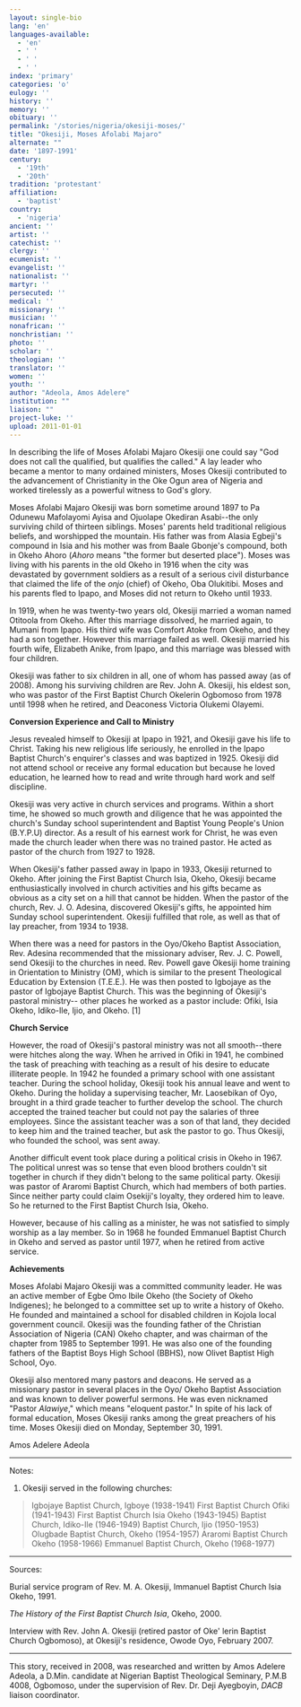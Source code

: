 ```yaml
---
layout: single-bio
lang: 'en'
languages-available:
  - 'en'
  - ' '
  - ' '
  - ' '
index: 'primary'
categories: 'o'
eulogy: ''
history: ''
memory: ''
obituary: ''
permalink: '/stories/nigeria/okesiji-moses/'
title: "Okesiji, Moses Afolabi Majaro"
alternate: ""
date: '1897-1991'
century:
  - '19th'
  - '20th'
tradition: 'protestant'
affiliation:
  - 'baptist'
country:
  - 'nigeria'
ancient: ''
artist: ''
catechist: ''
clergy: ''
ecumenist: ''
evangelist: ''
nationalist: ''
martyr: ''
persecuted: ''
medical: ''
missionary: ''
musician: ''
nonafrican: ''
nonchristian: ''
photo: ''
scholar: ''
theologian: ''
translator: ''
women: ''
youth: ''
author: "Adeola, Amos Adelere"
institution: ""
liaison: ""
project-luke: ''
upload: 2011-01-01
---
```




In describing the life of Moses Afolabi Majaro Okesiji one could say "God does not call the qualified, but qualifies the called." A lay leader who became a mentor to many ordained ministers, Moses Okesiji contributed to the advancement of Christianity in the Oke Ogun area of Nigeria and worked tirelessly as a powerful witness to God's glory.

Moses Afolabi Majaro Okesiji was born sometime around 1897 to Pa Odunewu Mafolayomi Ayisa and Ojuolape Okediran Asabi--the only surviving child of thirteen siblings. Moses' parents held traditional religious beliefs, and worshipped the mountain. His father was from Alasia Egbeji's compound in Isia and his mother was from Baale Gbonje's compound, both in Okeho Ahoro (*Ahoro* means "the former but deserted place"). Moses was living with his parents in the old Okeho in 1916 when the city was devastated by government soldiers as a result of a serious civil disturbance that claimed the life of the *onjo* (chief) of Okeho, Oba Olukitibi. Moses and his parents fled to Ipapo, and Moses did not return to Okeho until 1933.

In 1919, when he was twenty-two years old, Okesiji married a woman named Otitoola from Okeho. After this marriage dissolved, he married again, to Mumani from Ipapo. His third wife was Comfort Atoke from Okeho, and they had a son together. However this marriage failed as well. Okesiji married his fourth wife, Elizabeth Anike, from Ipapo, and this marriage was blessed with four children.

Okesiji was father to six children in all, one of whom has passed away (as of 2008). Among his surviving children are Rev. John A. Okesiji, his eldest son, who was pastor of the First Baptist Church Okelerin Ogbomoso from 1978 until 1998 when he retired, and Deaconess Victoria Olukemi Olayemi.

**Conversion Experience and Call to Ministry**

Jesus revealed himself to Okesiji at Ipapo in 1921, and Okesiji gave his life to Christ. Taking his new religious life seriously, he enrolled in the Ipapo Baptist Church's enquirer's classes and was baptized in 1925. Okesiji did not attend school or receive any formal education but because he loved education, he learned how to read and write through hard work and self discipline.

Okesiji was very active in church services and programs. Within a short time, he showed so much growth and diligence that he was appointed the church's Sunday school superintendent and Baptist Young People's Union (B.Y.P.U) director. As a result of his earnest work for Christ, he was even made the church leader when there was no trained pastor. He acted as pastor of the church from 1927 to 1928.

When Okesiji's father passed away in Ipapo in 1933, Okesiji returned to Okeho. After joining the First Baptist Church Isia, Okeho, Okesiji became enthusiastically involved in church activities and his gifts became as obvious as a city set on a hill that cannot be hidden. When the pastor of the church, Rev. J. O. Adesina, discovered Okesiji's gifts, he appointed him Sunday school superintendent. Okesiji fulfilled that role, as well as that of lay preacher, from 1934 to 1938.

When there was a need for pastors in the Oyo/Okeho Baptist Association, Rev. Adesina recommended that the missionary adviser, Rev. J. C. Powell, send Okesiji to the churches in need. Rev. Powell gave Okesiji home training in Orientation to Ministry (OM), which is similar to the present Theological Education by Extension (T.E.E.). He was then posted to Igbojaye as the pastor of Igbojaye Baptist Church. This was the beginning of Okesiji's pastoral ministry-- other places he worked as a pastor include: Ofiki, Isia Okeho, Idiko-Ile, Ijio, and Okeho. [1]

**Church Service**

However, the road of Okesiji's pastoral ministry was not all smooth--there were hitches along the way. When he arrived in Ofiki in 1941, he combined the task of preaching with teaching as a result of his desire to educate illiterate people. In 1942 he founded a primary school with one assistant teacher. During the school holiday, Okesiji took his annual leave and went to Okeho. During the holiday a supervising teacher, Mr. Laosebikan of Oyo, brought in a third grade teacher to further develop the school. The church accepted the trained teacher but could not pay the salaries of three employees. Since the assistant teacher was a son of that land, they decided to keep him and the trained teacher, but ask the pastor to go. Thus Okesiji, who founded the school, was sent away.

Another difficult event took place during a political crisis in Okeho in 1967. The political unrest was so tense that even blood brothers couldn't sit together in church if they didn't belong to the same political party. Okesiji was pastor of Araromi Baptist Church, which had members of both parties. Since neither party could claim Osekiji's loyalty, they ordered him to leave. So he returned to the First Baptist Church Isia, Okeho.

However, because of his calling as a minister, he was not satisfied to simply worship as a lay member.  So in 1968 he founded Emmanuel Baptist Church in Okeho and served as pastor until 1977, when he retired from active service.

**Achievements**

Moses Afolabi Majaro Okesiji was a committed community leader. He was an active member of Egbe Omo Ibile Okeho (the Society of Okeho Indigenes); he belonged to a committee set up to  write a history of Okeho. He founded and maintained a school for disabled children in Kojola local government council. Okesiji was the founding father of the Christian Association of Nigeria (CAN) Okeho chapter, and was chairman of the chapter from 1985 to September 1991. He was also one of the founding fathers of the Baptist Boys High School (BBHS), now Olivet Baptist High School, Oyo.

Okesiji also mentored many pastors and deacons. He served as a missionary pastor in several places in the Oyo/ Okeho Baptist Association and was known to deliver powerful sermons. He was even nicknamed "Pastor *Alawiye*," which means "eloquent pastor." In spite of his lack of formal education, Moses Okesiji ranks among the great preachers of his time. Moses Okesiji died on Monday, September 30, 1991.

Amos Adelere Adeola

---

Notes:

1. Okesiji served in the following churches:

> Igbojaye Baptist Church, Igboye (1938-1941)
> First Baptist Church Ofiki (1941-1943)
> First Baptist Church Isia Okeho (1943-1945)
> Baptist Church, Idiko-Ile (1946-1949)
> Baptist Church, Ijio (1950-1953)
> Olugbade Baptist Church, Okeho (1954-1957)
> Araromi Baptist Church Okeho (1958-1966)
> Emmanuel Baptist Church, Okeho (1968-1977)
> 

---

Sources:

Burial service program of Rev. M. A. Okesiji, Immanuel Baptist Church Isia Okeho, 1991.

*The History of the First Baptist Church Isia*, Okeho, 2000.

Interview with Rev. John A. Okesiji (retired pastor of Oke' lerin Baptist Church Ogbomoso), at Okesiji's residence, Owode Oyo, February 2007.

---

This story, received in 2008, was researched and written by Amos Adelere Adeola, a D.Min. candidate at Nigerian Baptist Theological Seminary, P.M.B 4008, Ogbomoso, under the supervision of Rev. Dr. Deji Ayegboyin, *DACB* liaison coordinator.